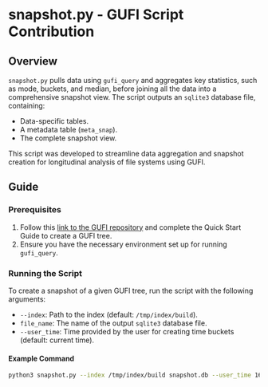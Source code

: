# snapshot.py - GUFI Script Contribution

## Overview
`snapshot.py` pulls data using `gufi_query` and aggregates key statistics, such as mode, buckets, and median, before joining all the data into a comprehensive snapshot view. The script outputs an `sqlite3` database file, containing:
- Data-specific tables.
- A metadata table (`meta_snap`).
- The complete snapshot view.

This script was developed to streamline data aggregation and snapshot creation for longitudinal analysis of file systems using GUFI.

## Guide

### Prerequisites
1. Follow this [link to the GUFI repository](https://github.com/mar-file-system/GUFI) and complete the Quick Start Guide to create a GUFI tree.
2. Ensure you have the necessary environment set up for running `gufi_query`.

### Running the Script
To create a snapshot of a given GUFI tree, run the script with the following arguments:

- `--index`: Path to the index (default: `/tmp/index/build`).
- `file_name`: The name of the output `sqlite3` database file.
- `--user_time`: Time provided by the user for creating time buckets (default: current time).

#### Example Command
```bash
python3 snapshot.py --index /tmp/index/build snapshot.db --user_time 1680123456
